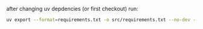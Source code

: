 after changing uv depdencies (or first checkout) run:
```bash
uv export --format=requirements.txt -o src/requirements.txt --no-dev --no-hashes -q
```
